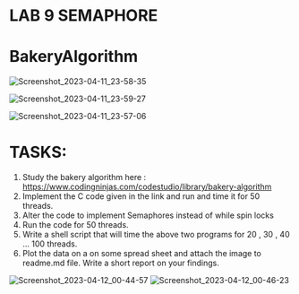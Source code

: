 # LAB 9 SEMAPHORE

# BakeryAlgorithm
![Screenshot_2023-04-11_23-58-35](https://user-images.githubusercontent.com/123716596/231345929-7ae0e0ad-f7ea-4686-bb61-e840cf4d9d6a.png)

![Screenshot_2023-04-11_23-59-27](https://user-images.githubusercontent.com/123716596/231345938-1e908c19-9943-4170-a79c-43365a801bd3.png)

![Screenshot_2023-04-11_23-57-06](https://user-images.githubusercontent.com/123716596/231345553-39de45f6-3b81-48da-a2a8-2044651cca6c.png)

# TASKS:
1. Study the bakery algorithm here : https://www.codingninjas.com/codestudio/library/bakery-algorithm
2. Implement the C code given in the link and run and time it for 50 threads.
3. Alter the code to implement Semaphores instead of while spin locks
4. Run the code for 50 threads.
5. Write a shell script that will time the above two programs for 20 , 30 , 40 ... 100 threads.
6.  Plot the data on a on some spread sheet and attach the image to readme.md file. Write a short report on your findings.


![Screenshot_2023-04-12_00-44-57](https://user-images.githubusercontent.com/123716596/231352504-926ab97e-c831-409b-b42b-454a29a4531c.png)
![Screenshot_2023-04-12_00-46-23](https://user-images.githubusercontent.com/123716596/231352525-b4ebbf30-f435-4066-92ae-f2e7e01e3085.png)
